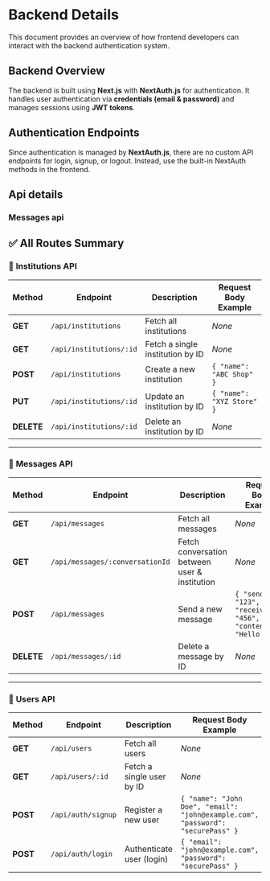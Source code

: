 # Backend Details

This document provides an overview of how frontend developers can interact with the backend authentication system.

## **Backend Overview**
The backend is built using **Next.js** with **NextAuth.js** for authentication. It handles user authentication via **credentials (email & password)** and manages sessions using **JWT tokens**.

## **Authentication Endpoints**
Since authentication is managed by **NextAuth.js**, there are no custom API endpoints for login, signup, or logout. Instead, use the built-in NextAuth methods in the frontend.

## **Api details**
### Messages api

## ✅ **All Routes Summary**

### 📌 **Institutions API**
| Method | Endpoint                 | Description                      | Request Body Example |
|--------|--------------------------|----------------------------------|----------------------|
| **GET** | `/api/institutions`      | Fetch all institutions          | _None_ |
| **GET** | `/api/institutions/:id`  | Fetch a single institution by ID | _None_ |
| **POST** | `/api/institutions`    | Create a new institution        | `{ "name": "ABC Shop" }` |
| **PUT** | `/api/institutions/:id`  | Update an institution by ID     | `{ "name": "XYZ Store" }` |
| **DELETE** | `/api/institutions/:id` | Delete an institution by ID | _None_ |

---

### 📌 **Messages API**
| Method | Endpoint                     | Description                                   | Request Body Example |
|--------|--------------------------------|-----------------------------------------------|----------------------|
| **GET** | `/api/messages`               | Fetch all messages                           | _None_ |
| **GET** | `/api/messages/:conversationId` | Fetch conversation between user & institution | _None_ |
| **POST** | `/api/messages`             | Send a new message                           | `{ "senderId": "123", "receiverId": "456", "content": "Hello!" }` |
| **DELETE** | `/api/messages/:id`       | Delete a message by ID                       | _None_ |

---

### 📌 **Users API**
| Method | Endpoint                | Description                      | Request Body Example |
|--------|-------------------------|----------------------------------|----------------------|
| **GET** | `/api/users`           | Fetch all users                  | _None_ |
| **GET** | `/api/users/:id`       | Fetch a single user by ID        | _None_ |
| **POST** | `/api/auth/signup`   | Register a new user              | `{ "name": "John Doe", "email": "john@example.com", "password": "securePass" }` |
| **POST** | `/api/auth/login`    | Authenticate user (login)        | `{ "email": "john@example.com", "password": "securePass" }` |
